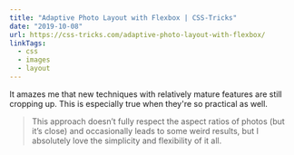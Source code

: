 ```yaml
---
title: "Adaptive Photo Layout with Flexbox | CSS-Tricks"
date: "2019-10-08"
url: https://css-tricks.com/adaptive-photo-layout-with-flexbox/
linkTags:
  - css
  - images
  - layout
---
```


It amazes me that new techniques with relatively mature features are still cropping up. This is especially true when they're so practical as well.

> This approach doesn’t fully respect the aspect ratios of photos (but it’s close) and occasionally leads to some weird results, but I absolutely love the simplicity and flexibility of it all.

